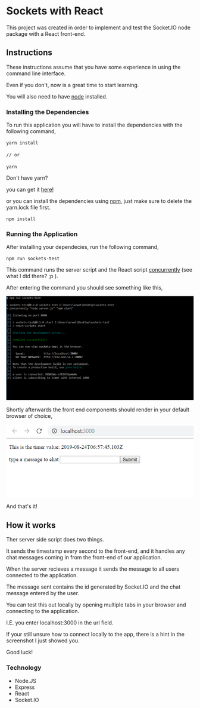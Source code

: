 # Sockets with React

This project was created in order to implement and test the Socket.IO node package with a React front-end.

## Instructions

These instructions assume that you have some experience in using the command line interface.

Even if you don't, now is a great time to start learning.

You will also need to have [node](https://nodejs.org/en/download/) installed.

### Installing the Dependencies

To run this application you will have to install the dependencies with the following command,

```
yarn install

// or

yarn
```

Don't have yarn?

you can get it [here!](https://yarnpkg.com/en/)

or you can install the dependencies using [npm](https://www.npmjs.com/get-npm), just make sure to delete the yarn.lock file first.

```
npm install
```

### Running the Application

After installing your dependecies, run the following command,

```
npm run sockets-test
```

This command runs the server script and the React script [concurrently](https://www.npmjs.com/package/concurrently) (see what I did there? ;p ).

After entering the command you should see something like this,

![CLI console logs](./public/img/npm_run_sockets-test.PNG)

Shortly afterwards the front end components should render in your default browser of choice,

![browser screenshot](./public/img/front-end-example.PNG)

And that's it!

## How it works

Ther server side script does two things.

It sends the timestamp every second to the front-end, and it handles any chat messages coming in from the front-end of our application.

When the server recieves a message it sends the message to all users connected to the application.

The message sent contains the id generated by Socket.IO and the chat message entered by the user.

You can test this out locally by opening multiple tabs in your browser and connecting to the application.

I.E. you enter localhost:3000 in the url field.

If your still unsure how to connect locally to the app, there is a hint in the screenshot I just showed you.

Good luck!

### Technology

 - Node.JS
 - Express
 - React
 - Socket.IO